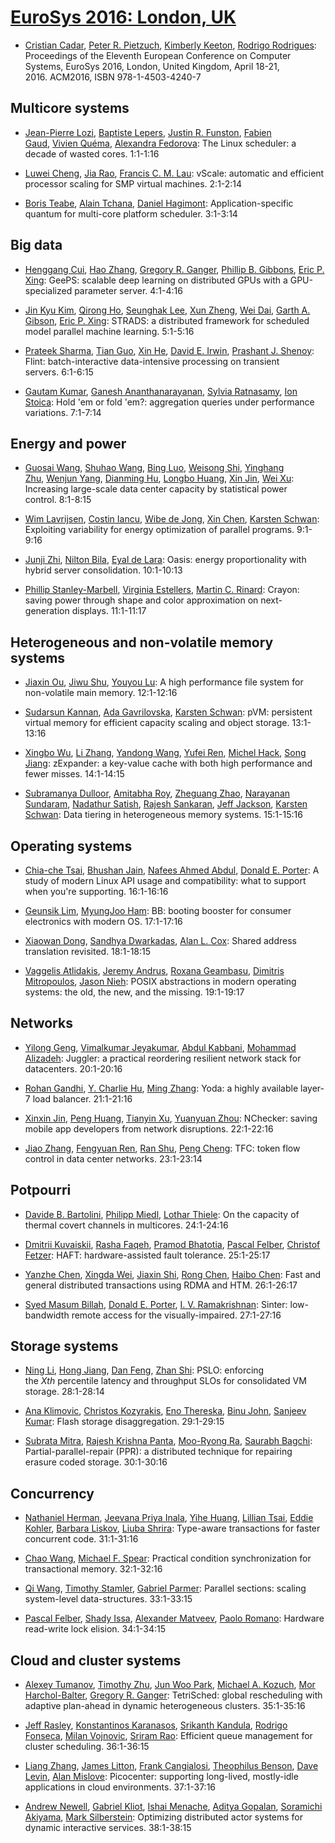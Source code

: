 # [EuroSys 2016: London, UK](http://dblp.uni-trier.de/db/conf/eurosys/eurosys2016.html)

- [Cristian Cadar](http://dblp.uni-trier.de/pers/hd/c/Cadar:Cristian), [Peter R. Pietzuch](http://dblp.uni-trier.de/pers/hd/p/Pietzuch:Peter_R=), [Kimberly Keeton](http://dblp.uni-trier.de/pers/hd/k/Keeton:Kimberly), [Rodrigo Rodrigues](http://dblp.uni-trier.de/pers/hd/r/Rodrigues:Rodrigo):
  Proceedings of the Eleventh European Conference on Computer Systems, EuroSys 2016, London, United Kingdom, April 18-21, 2016. ACM2016, ISBN 978-1-4503-4240-7

## Multicore systems

- [Jean-Pierre Lozi](http://dblp.uni-trier.de/pers/hd/l/Lozi:Jean=Pierre), [Baptiste Lepers](http://dblp.uni-trier.de/pers/hd/l/Lepers:Baptiste), [Justin R. Funston](http://dblp.uni-trier.de/pers/hd/f/Funston:Justin_R=), [Fabien Gaud](http://dblp.uni-trier.de/pers/hd/g/Gaud:Fabien), [Vivien Quéma](http://dblp.uni-trier.de/pers/hd/q/Qu=eacute=ma:Vivien), [Alexandra Fedorova](http://dblp.uni-trier.de/pers/hd/f/Fedorova:Alexandra):
  The Linux scheduler: a decade of wasted cores. 1:1-1:16

- [Luwei Cheng](http://dblp.uni-trier.de/pers/hd/c/Cheng:Luwei), [Jia Rao](http://dblp.uni-trier.de/pers/hd/r/Rao:Jia), [Francis C. M. Lau](http://dblp.uni-trier.de/pers/hd/l/Lau:Francis_C=_M=):
  vScale: automatic and efficient processor scaling for SMP virtual machines. 2:1-2:14

- [Boris Teabe](http://dblp.uni-trier.de/pers/hd/t/Teabe:Boris), [Alain Tchana](http://dblp.uni-trier.de/pers/hd/t/Tchana:Alain), [Daniel Hagimont](http://dblp.uni-trier.de/pers/hd/h/Hagimont:Daniel):
  Application-specific quantum for multi-core platform scheduler. 3:1-3:14

## Big data

- [Henggang Cui](http://dblp.uni-trier.de/pers/hd/c/Cui:Henggang), [Hao Zhang](http://dblp.uni-trier.de/pers/hd/z/Zhang:Hao), [Gregory R. Ganger](http://dblp.uni-trier.de/pers/hd/g/Ganger:Gregory_R=), [Phillip B. Gibbons](http://dblp.uni-trier.de/pers/hd/g/Gibbons:Phillip_B=), [Eric P. Xing](http://dblp.uni-trier.de/pers/hd/x/Xing:Eric_P=):
  GeePS: scalable deep learning on distributed GPUs with a GPU-specialized parameter server. 4:1-4:16

- [Jin Kyu Kim](http://dblp.uni-trier.de/pers/hd/k/Kim:Jin_Kyu), [Qirong Ho](http://dblp.uni-trier.de/pers/hd/h/Ho:Qirong), [Seunghak Lee](http://dblp.uni-trier.de/pers/hd/l/Lee:Seunghak), [Xun Zheng](http://dblp.uni-trier.de/pers/hd/z/Zheng:Xun), [Wei Dai](http://dblp.uni-trier.de/pers/hd/d/Dai:Wei), [Garth A. Gibson](http://dblp.uni-trier.de/pers/hd/g/Gibson:Garth_A=), [Eric P. Xing](http://dblp.uni-trier.de/pers/hd/x/Xing:Eric_P=):
  STRADS: a distributed framework for scheduled model parallel machine learning. 5:1-5:16

- [Prateek Sharma](http://dblp.uni-trier.de/pers/hd/s/Sharma:Prateek), [Tian Guo](http://dblp.uni-trier.de/pers/hd/g/Guo:Tian), [Xin He](http://dblp.uni-trier.de/pers/hd/h/He:Xin), [David E. Irwin](http://dblp.uni-trier.de/pers/hd/i/Irwin:David_E=), [Prashant J. Shenoy](http://dblp.uni-trier.de/pers/hd/s/Shenoy:Prashant_J=):
  Flint: batch-interactive data-intensive processing on transient servers. 6:1-6:15

- [Gautam Kumar](http://dblp.uni-trier.de/pers/hd/k/Kumar:Gautam), [Ganesh Ananthanarayanan](http://dblp.uni-trier.de/pers/hd/a/Ananthanarayanan:Ganesh), [Sylvia Ratnasamy](http://dblp.uni-trier.de/pers/hd/r/Ratnasamy:Sylvia), [Ion Stoica](http://dblp.uni-trier.de/pers/hd/s/Stoica:Ion):
  Hold 'em or fold 'em?: aggregation queries under performance variations. 7:1-7:14

## Energy and power

- [Guosai Wang](http://dblp.uni-trier.de/pers/hd/w/Wang:Guosai), [Shuhao Wang](http://dblp.uni-trier.de/pers/hd/w/Wang:Shuhao), [Bing Luo](http://dblp.uni-trier.de/pers/hd/l/Luo:Bing), [Weisong Shi](http://dblp.uni-trier.de/pers/hd/s/Shi:Weisong), [Yinghang Zhu](http://dblp.uni-trier.de/pers/hd/z/Zhu:Yinghang), [Wenjun Yang](http://dblp.uni-trier.de/pers/hd/y/Yang:Wenjun), [Dianming Hu](http://dblp.uni-trier.de/pers/hd/h/Hu:Dianming), [Longbo Huang](http://dblp.uni-trier.de/pers/hd/h/Huang:Longbo), [Xin Jin](http://dblp.uni-trier.de/pers/hd/j/Jin:Xin), [Wei Xu](http://dblp.uni-trier.de/pers/hd/x/Xu:Wei):
  Increasing large-scale data center capacity by statistical power control. 8:1-8:15

- [Wim Lavrijsen](http://dblp.uni-trier.de/pers/hd/l/Lavrijsen:Wim), [Costin Iancu](http://dblp.uni-trier.de/pers/hd/i/Iancu:Costin), [Wibe de Jong](http://dblp.uni-trier.de/pers/hd/j/Jong:Wibe_de), [Xin Chen](http://dblp.uni-trier.de/pers/hd/c/Chen:Xin), [Karsten Schwan](http://dblp.uni-trier.de/pers/hd/s/Schwan:Karsten):
  Exploiting variability for energy optimization of parallel programs. 9:1-9:16

- [Junji Zhi](http://dblp.uni-trier.de/pers/hd/z/Zhi:Junji), [Nilton Bila](http://dblp.uni-trier.de/pers/hd/b/Bila:Nilton), [Eyal de Lara](http://dblp.uni-trier.de/pers/hd/l/Lara:Eyal_de):
  Oasis: energy proportionality with hybrid server consolidation. 10:1-10:13

- [Phillip Stanley-Marbell](http://dblp.uni-trier.de/pers/hd/s/Stanley=Marbell:Phillip), [Virginia Estellers](http://dblp.uni-trier.de/pers/hd/e/Estellers:Virginia), [Martin C. Rinard](http://dblp.uni-trier.de/pers/hd/r/Rinard:Martin_C=):
  Crayon: saving power through shape and color approximation on next-generation displays. 11:1-11:17

## Heterogeneous and non-volatile memory systems

- [Jiaxin Ou](http://dblp.uni-trier.de/pers/hd/o/Ou:Jiaxin), [Jiwu Shu](http://dblp.uni-trier.de/pers/hd/s/Shu:Jiwu), [Youyou Lu](http://dblp.uni-trier.de/pers/hd/l/Lu:Youyou):
  A high performance file system for non-volatile main memory. 12:1-12:16

- [Sudarsun Kannan](http://dblp.uni-trier.de/pers/hd/k/Kannan:Sudarsun), [Ada Gavrilovska](http://dblp.uni-trier.de/pers/hd/g/Gavrilovska:Ada), [Karsten Schwan](http://dblp.uni-trier.de/pers/hd/s/Schwan:Karsten):
  pVM: persistent virtual memory for efficient capacity scaling and object storage. 13:1-13:16

- [Xingbo Wu](http://dblp.uni-trier.de/pers/hd/w/Wu:Xingbo), [Li Zhang](http://dblp.uni-trier.de/pers/hd/z/Zhang:Li), [Yandong Wang](http://dblp.uni-trier.de/pers/hd/w/Wang:Yandong), [Yufei Ren](http://dblp.uni-trier.de/pers/hd/r/Ren:Yufei), [Michel Hack](http://dblp.uni-trier.de/pers/hd/h/Hack:Michel), [Song Jiang](http://dblp.uni-trier.de/pers/hd/j/Jiang:Song):
  zExpander: a key-value cache with both high performance and fewer misses. 14:1-14:15

- [Subramanya Dulloor](http://dblp.uni-trier.de/pers/hd/d/Dulloor:Subramanya), [Amitabha Roy](http://dblp.uni-trier.de/pers/hd/r/Roy:Amitabha), [Zheguang Zhao](http://dblp.uni-trier.de/pers/hd/z/Zhao:Zheguang), [Narayanan Sundaram](http://dblp.uni-trier.de/pers/hd/s/Sundaram:Narayanan), [Nadathur Satish](http://dblp.uni-trier.de/pers/hd/s/Satish:Nadathur), [Rajesh Sankaran](http://dblp.uni-trier.de/pers/hd/s/Sankaran:Rajesh), [Jeff Jackson](http://dblp.uni-trier.de/pers/hd/j/Jackson:Jeff), [Karsten Schwan](http://dblp.uni-trier.de/pers/hd/s/Schwan:Karsten):
  Data tiering in heterogeneous memory systems. 15:1-15:16

## Operating systems

- [Chia-che Tsai](http://dblp.uni-trier.de/pers/hd/t/Tsai:Chia=che), [Bhushan Jain](http://dblp.uni-trier.de/pers/hd/j/Jain:Bhushan), [Nafees Ahmed Abdul](http://dblp.uni-trier.de/pers/hd/a/Abdul:Nafees_Ahmed), [Donald E. Porter](http://dblp.uni-trier.de/pers/hd/p/Porter:Donald_E=):
  A study of modern Linux API usage and compatibility: what to support when you're supporting. 16:1-16:16

- [Geunsik Lim](http://dblp.uni-trier.de/pers/hd/l/Lim:Geunsik), [MyungJoo Ham](http://dblp.uni-trier.de/pers/hd/h/Ham:MyungJoo):
  BB: booting booster for consumer electronics with modern OS. 17:1-17:16

- [Xiaowan Dong](http://dblp.uni-trier.de/pers/hd/d/Dong:Xiaowan), [Sandhya Dwarkadas](http://dblp.uni-trier.de/pers/hd/d/Dwarkadas:Sandhya), [Alan L. Cox](http://dblp.uni-trier.de/pers/hd/c/Cox:Alan_L=):
  Shared address translation revisited. 18:1-18:15

- [Vaggelis Atlidakis](http://dblp.uni-trier.de/pers/hd/a/Atlidakis:Vaggelis), [Jeremy Andrus](http://dblp.uni-trier.de/pers/hd/a/Andrus:Jeremy), [Roxana Geambasu](http://dblp.uni-trier.de/pers/hd/g/Geambasu:Roxana), [Dimitris Mitropoulos](http://dblp.uni-trier.de/pers/hd/m/Mitropoulos:Dimitris), [Jason Nieh](http://dblp.uni-trier.de/pers/hd/n/Nieh:Jason):
  POSIX abstractions in modern operating systems: the old, the new, and the missing. 19:1-19:17

## Networks

- [Yilong Geng](http://dblp.uni-trier.de/pers/hd/g/Geng:Yilong), [Vimalkumar Jeyakumar](http://dblp.uni-trier.de/pers/hd/j/Jeyakumar:Vimalkumar), [Abdul Kabbani](http://dblp.uni-trier.de/pers/hd/k/Kabbani:Abdul), [Mohammad Alizadeh](http://dblp.uni-trier.de/pers/hd/a/Alizadeh:Mohammad):
  Juggler: a practical reordering resilient network stack for datacenters. 20:1-20:16

- [Rohan Gandhi](http://dblp.uni-trier.de/pers/hd/g/Gandhi:Rohan), [Y. Charlie Hu](http://dblp.uni-trier.de/pers/hd/h/Hu:Y=_Charlie), [Ming Zhang](http://dblp.uni-trier.de/pers/hd/z/Zhang:Ming):
  Yoda: a highly available layer-7 load balancer. 21:1-21:16

- [Xinxin Jin](http://dblp.uni-trier.de/pers/hd/j/Jin:Xinxin), [Peng Huang](http://dblp.uni-trier.de/pers/hd/h/Huang:Peng), [Tianyin Xu](http://dblp.uni-trier.de/pers/hd/x/Xu:Tianyin), [Yuanyuan Zhou](http://dblp.uni-trier.de/pers/hd/z/Zhou:Yuanyuan):
  NChecker: saving mobile app developers from network disruptions. 22:1-22:16

- [Jiao Zhang](http://dblp.uni-trier.de/pers/hd/z/Zhang:Jiao), [Fengyuan Ren](http://dblp.uni-trier.de/pers/hd/r/Ren:Fengyuan), [Ran Shu](http://dblp.uni-trier.de/pers/hd/s/Shu:Ran), [Peng Cheng](http://dblp.uni-trier.de/pers/hd/c/Cheng:Peng):
  TFC: token flow control in data center networks. 23:1-23:14

## Potpourri

- [Davide B. Bartolini](http://dblp.uni-trier.de/pers/hd/b/Bartolini:Davide_B=), [Philipp Miedl](http://dblp.uni-trier.de/pers/hd/m/Miedl:Philipp), [Lothar Thiele](http://dblp.uni-trier.de/pers/hd/t/Thiele:Lothar):
  On the capacity of thermal covert channels in multicores. 24:1-24:16

- [Dmitrii Kuvaiskii](http://dblp.uni-trier.de/pers/hd/k/Kuvaiskii:Dmitrii), [Rasha Faqeh](http://dblp.uni-trier.de/pers/hd/f/Faqeh:Rasha), [Pramod Bhatotia](http://dblp.uni-trier.de/pers/hd/b/Bhatotia:Pramod), [Pascal Felber](http://dblp.uni-trier.de/pers/hd/f/Felber:Pascal), [Christof Fetzer](http://dblp.uni-trier.de/pers/hd/f/Fetzer:Christof):
  HAFT: hardware-assisted fault tolerance. 25:1-25:17

- [Yanzhe Chen](http://dblp.uni-trier.de/pers/hd/c/Chen:Yanzhe), [Xingda Wei](http://dblp.uni-trier.de/pers/hd/w/Wei:Xingda), [Jiaxin Shi](http://dblp.uni-trier.de/pers/hd/s/Shi:Jiaxin), [Rong Chen](http://dblp.uni-trier.de/pers/hd/c/Chen:Rong), [Haibo Chen](http://dblp.uni-trier.de/pers/hd/c/Chen:Haibo):
  Fast and general distributed transactions using RDMA and HTM. 26:1-26:17

- [Syed Masum Billah](http://dblp.uni-trier.de/pers/hd/b/Billah:Syed_Masum), [Donald E. Porter](http://dblp.uni-trier.de/pers/hd/p/Porter:Donald_E=), [I. V. Ramakrishnan](http://dblp.uni-trier.de/pers/hd/r/Ramakrishnan:I=_V=):
  Sinter: low-bandwidth remote access for the visually-impaired. 27:1-27:16

## Storage systems

- [Ning Li](http://dblp.uni-trier.de/pers/hd/l/Li:Ning), [Hong Jiang](http://dblp.uni-trier.de/pers/hd/j/Jiang:Hong), [Dan Feng](http://dblp.uni-trier.de/pers/hd/f/Feng:Dan), [Zhan Shi](http://dblp.uni-trier.de/pers/hd/s/Shi:Zhan):
  PSLO: enforcing the *Xth* percentile latency and throughput SLOs for consolidated VM storage. 28:1-28:14

- [Ana Klimovic](http://dblp.uni-trier.de/pers/hd/k/Klimovic:Ana), [Christos Kozyrakis](http://dblp.uni-trier.de/pers/hd/k/Kozyrakis:Christos), [Eno Thereska](http://dblp.uni-trier.de/pers/hd/t/Thereska:Eno), [Binu John](http://dblp.uni-trier.de/pers/hd/j/John:Binu), [Sanjeev Kumar](http://dblp.uni-trier.de/pers/hd/k/Kumar:Sanjeev):
  Flash storage disaggregation. 29:1-29:15

- [Subrata Mitra](http://dblp.uni-trier.de/pers/hd/m/Mitra:Subrata), [Rajesh Krishna Panta](http://dblp.uni-trier.de/pers/hd/p/Panta:Rajesh_Krishna), [Moo-Ryong Ra](http://dblp.uni-trier.de/pers/hd/r/Ra:Moo=Ryong), [Saurabh Bagchi](http://dblp.uni-trier.de/pers/hd/b/Bagchi:Saurabh):
  Partial-parallel-repair (PPR): a distributed technique for repairing erasure coded storage. 30:1-30:16

## Concurrency

- [Nathaniel Herman](http://dblp.uni-trier.de/pers/hd/h/Herman:Nathaniel), [Jeevana Priya Inala](http://dblp.uni-trier.de/pers/hd/i/Inala:Jeevana_Priya), [Yihe Huang](http://dblp.uni-trier.de/pers/hd/h/Huang:Yihe), [Lillian Tsai](http://dblp.uni-trier.de/pers/hd/t/Tsai:Lillian), [Eddie Kohler](http://dblp.uni-trier.de/pers/hd/k/Kohler:Eddie), [Barbara Liskov](http://dblp.uni-trier.de/pers/hd/l/Liskov:Barbara), [Liuba Shrira](http://dblp.uni-trier.de/pers/hd/s/Shrira:Liuba):
  Type-aware transactions for faster concurrent code. 31:1-31:16

- [Chao Wang](http://dblp.uni-trier.de/pers/hd/w/Wang:Chao), [Michael F. Spear](http://dblp.uni-trier.de/pers/hd/s/Spear:Michael_F=):
  Practical condition synchronization for transactional memory. 32:1-32:16

- [Qi Wang](http://dblp.uni-trier.de/pers/hd/w/Wang:Qi), [Timothy Stamler](http://dblp.uni-trier.de/pers/hd/s/Stamler:Timothy), [Gabriel Parmer](http://dblp.uni-trier.de/pers/hd/p/Parmer:Gabriel):
  Parallel sections: scaling system-level data-structures. 33:1-33:15

- [Pascal Felber](http://dblp.uni-trier.de/pers/hd/f/Felber:Pascal), [Shady Issa](http://dblp.uni-trier.de/pers/hd/i/Issa:Shady), [Alexander Matveev](http://dblp.uni-trier.de/pers/hd/m/Matveev:Alexander), [Paolo Romano](http://dblp.uni-trier.de/pers/hd/r/Romano:Paolo):
  Hardware read-write lock elision. 34:1-34:15

## Cloud and cluster systems

- [Alexey Tumanov](http://dblp.uni-trier.de/pers/hd/t/Tumanov:Alexey), [Timothy Zhu](http://dblp.uni-trier.de/pers/hd/z/Zhu:Timothy), [Jun Woo Park](http://dblp.uni-trier.de/pers/hd/p/Park:Jun_Woo), [Michael A. Kozuch](http://dblp.uni-trier.de/pers/hd/k/Kozuch:Michael_A=), [Mor Harchol-Balter](http://dblp.uni-trier.de/pers/hd/h/Harchol=Balter:Mor), [Gregory R. Ganger](http://dblp.uni-trier.de/pers/hd/g/Ganger:Gregory_R=):
  TetriSched: global rescheduling with adaptive plan-ahead in dynamic heterogeneous clusters. 35:1-35:16

- [Jeff Rasley](http://dblp.uni-trier.de/pers/hd/r/Rasley:Jeff), [Konstantinos Karanasos](http://dblp.uni-trier.de/pers/hd/k/Karanasos:Konstantinos), [Srikanth Kandula](http://dblp.uni-trier.de/pers/hd/k/Kandula:Srikanth), [Rodrigo Fonseca](http://dblp.uni-trier.de/pers/hd/f/Fonseca:Rodrigo), [Milan Vojnovic](http://dblp.uni-trier.de/pers/hd/v/Vojnovic:Milan), [Sriram Rao](http://dblp.uni-trier.de/pers/hd/r/Rao:Sriram):
  Efficient queue management for cluster scheduling. 36:1-36:15

- [Liang Zhang](http://dblp.uni-trier.de/pers/hd/z/Zhang:Liang), [James Litton](http://dblp.uni-trier.de/pers/hd/l/Litton:James), [Frank Cangialosi](http://dblp.uni-trier.de/pers/hd/c/Cangialosi:Frank), [Theophilus Benson](http://dblp.uni-trier.de/pers/hd/b/Benson:Theophilus), [Dave Levin](http://dblp.uni-trier.de/pers/hd/l/Levin:Dave), [Alan Mislove](http://dblp.uni-trier.de/pers/hd/m/Mislove:Alan):
  Picocenter: supporting long-lived, mostly-idle applications in cloud environments. 37:1-37:16

- [Andrew Newell](http://dblp.uni-trier.de/pers/hd/n/Newell:Andrew), [Gabriel Kliot](http://dblp.uni-trier.de/pers/hd/k/Kliot:Gabriel), [Ishai Menache](http://dblp.uni-trier.de/pers/hd/m/Menache:Ishai), [Aditya Gopalan](http://dblp.uni-trier.de/pers/hd/g/Gopalan:Aditya), [Soramichi Akiyama](http://dblp.uni-trier.de/pers/hd/a/Akiyama:Soramichi), [Mark Silberstein](http://dblp.uni-trier.de/pers/hd/s/Silberstein:Mark):
  Optimizing distributed actor systems for dynamic interactive services. 38:1-38:15